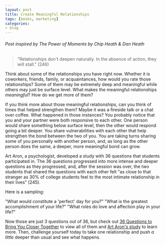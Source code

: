 ```yaml
---
layout: post
title: Create Meaningful Relationships
tags: [books, marketing]
categories:
- blog
---
```


###### Post inspired by *The Power of Moments* by Chip Heath & Dan Heath

> "Relationships don't deepen naturally. In the absence of action, they will stall." (246)

Think about some of the relationships you have right now. Whether it is coworkers, friends, family, or acquaintances, how would you rate those relationships? Some of them may be extremely deep and meaningful while others may just be surface level. What makes the meaningful relationships *meaningful*? How do we get more of them? 

If you think more about those meaningful relationships, can you think of times that helped strengthen them? Maybe it was a fireside talk or a chat over coffee. What happened in those instances? You probably notice that you and your partner were both responsive to each other. One person would share something below surface level, then the other would respond going a bit deeper. You share vulnerabilities with each other that help strengthen the bond between the two of you. You are taking turns sharing some of you personally with another person, and, as long as the other person does the same, a deeper, more meaningful bond can grow.

Art Aron, a psychologist, developed a study with 36 questions that students participated in. The 36 questions progressed into more intense and deeper questions as they progressed, and, after the session was over, the two students that shared the questions with each other felt "as close to that stranger as 30% of college students feel to the most intimate relationship in their lives" (245). 

Here is a sampling:

"What would constitute a 'perfect' day for you?"
"What is the greatest accomplishment of your life?"
"What roles do love and affection play in your life?"

Now those are just 3 questions out of 36, but check out [36 Questions to Bring You Closer Together](https://www.psychologytoday.com/us/blog/open-gently/201310/36-questions-bring-you-closer-together) to view all of them and [Art Aron's study](http://journals.sagepub.com/doi/pdf/10.1177/0146167297234003) to learn more. Then, challenge yourself today to take one relationship and push *a little* deeper than usual and see what happens. 